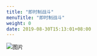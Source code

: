 ```yaml
---
title: "即时制战斗"
menuTitle: "即时制战斗"
weight: 0
date: 2019-08-30T15:13:01+08:00
---
```


![图片](images/screenshot_1527432602080.png)
